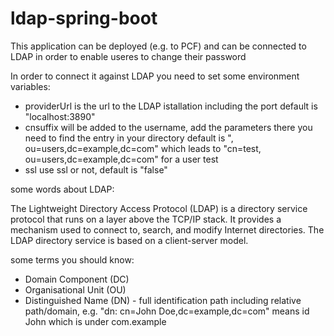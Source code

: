 # ldap-spring-boot

This application can be deployed (e.g. to PCF) and can be connected to LDAP in order to enable useres to change their password

In order to connect it against LDAP you need to set some environment variables:

* providerUrl is the url to the LDAP istallation including the port default is "localhost:3890" 
* cnsuffix will be added to the username, add the parameters there you need to find the entry in your directory default is ", ou=users,dc=example,dc=com" which leads to "cn=test, ou=users,dc=example,dc=com" for a user test 
* ssl use ssl or not, default is "false"
    
some words about LDAP:

The Lightweight Directory Access Protocol (LDAP) is a directory service protocol that runs on a layer above the TCP/IP stack. It provides a mechanism used to connect to, search, and modify Internet directories. The LDAP directory service is based on a client-server model.

some terms you should know:

* Domain Component (DC)
* Organisational Unit (OU) 
* Distinguished Name (DN) - full identification path including relative path/domain, e.g. "dn: cn=John Doe,dc=example,dc=com" means id John which is under com.example


    